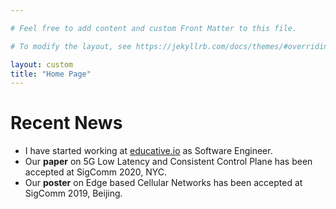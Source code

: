 ```yaml
---

# Feel free to add content and custom Front Matter to this file.

# To modify the layout, see https://jekyllrb.com/docs/themes/#overriding-theme-defaults

layout: custom
title: "Home Page"
---
```


<!-- Recent News -->
<h1>Recent News</h1>
<ul>
  <li>I have started working at <a href="https://www.educative.io/">educative.io</a> as Software Engineer.</li>
  <li>Our <b>paper</b> on 5G Low Latency and Consistent Control Plane has been accepted at SigComm 2020, NYC.</li>
  <li>Our <b>poster</b> on Edge based Cellular Networks has been accepted at SigComm 2019, Beijing.</li>
</ul>

